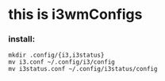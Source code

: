 # this is i3wmConfigs
### install:
```
mkdir .config/{i3,i3status}
mv i3.conf ~/.config/i3/config
mv i3status.conf ~/.config/i3status/config
```
